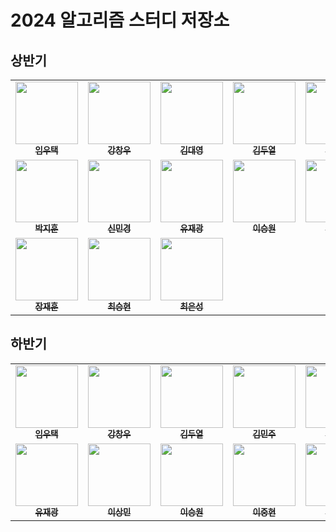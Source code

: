 # 2024 알고리즘 스터디 저장소

## 상반기
<table>
    <tr>
        <td align="center">
            <a href="https://github.com/Chaos0103">
                <img src="https://avatars.githubusercontent.com/Chaos0103" width="100px;" alt=""/>
                <br/>
                <sub>
                    <b>임우택</b>
                </sub>
            </a>
            <br/>
        </td>
        <td align="center">
            <a href="https://github.com/monam2">
                <img src="https://avatars.githubusercontent.com/monam2" width="100px;" alt=""/>
                <br/>
                <sub>
                    <b>강창우</b>
                </sub>
            </a>
            <br/>
        </td>
        <td align="center">
            <a href="https://github.com/mmalfoy">
                <img src="https://avatars.githubusercontent.com/mmalfoy" width="100px;" alt=""/>
                <br/>
                <sub>
                    <b>김대영</b>
                </sub>
            </a>
            <br/>
        </td>
        <td align="center">
            <a href="https://github.com/enduf7686">
                <img src="https://avatars.githubusercontent.com/enduf7686" width="100px;" alt=""/>
                <br/>
                <sub>
                    <b>김두열</b>
                </sub>
            </a>
            <br/>
        </td>
        <td align="center">
            <a href="https://github.com/MJ-Kor">
                <img src="https://avatars.githubusercontent.com/MJ-Kor" width="100px;" alt=""/>
                <br/>
                <sub>
                    <b>김민주</b>
                </sub>
            </a>
            <br/>
        </td>
        <td align="center">
            <a href="https://github.com/wonxxikim">
                <img src="https://avatars.githubusercontent.com/wonxxikim" width="100px;" alt=""/>
                <br/>
                <sub>
                    <b>김지원</b>
                </sub>
            </a>
            <br/>
        </td>
        <td align="center">
            <a href="https://github.com/chchaeun">
                <img src="https://avatars.githubusercontent.com/chchaeun" width="100px;" alt=""/>
                <br/>
                <sub>
                    <b>김채은</b>
                </sub>
            </a>
            <br/>
        </td>
        <td align="center">
            <a href="https://github.com/zzun73">
                <img src="https://avatars.githubusercontent.com/zzun73" width="100px;" alt=""/>
                <br/>
                <sub>
                    <b>남혁준</b>
                </sub>
            </a>
            <br/>
        </td>
    </tr>
    <tr>
        <td align="center">
            <a href="https://github.com/JiHunparkkk">
                <img src="https://avatars.githubusercontent.com/JiHunparkkk" width="100px;" alt=""/>
                <br/>
                <sub>
                    <b>박지훈</b>
                </sub>
            </a>
            <br/>
        </td>
        <td align="center">
            <a href="https://github.com/minggwen">
                <img src="https://avatars.githubusercontent.com/minggwen" width="100px;" alt=""/>
                <br/>
                <sub>
                    <b>신민경</b>
                </sub>
            </a>
            <br/>
        </td>
        <td align="center">
            <a href="https://github.com/JAEKWANG97">
                <img src="https://avatars.githubusercontent.com/JAEKWANG97" width="100px;" alt=""/>
                <br/>
                <sub>
                    <b>유재광</b>
                </sub>
            </a>
            <br/>
        </td>
        <td align="center">
            <a href="https://github.com/swLeesw">
                <img src="https://avatars.githubusercontent.com/swLeesw" width="100px;" alt=""/>
                <br/>
                <sub>
                    <b>이승원</b>
                </sub>
            </a>
            <br/>
        </td>
        <td align="center">
            <a href="https://github.com/Lee-JoungHyun">
                <img src="https://avatars.githubusercontent.com/Lee-JoungHyun" width="100px;" alt=""/>
                <br/>
                <sub>
                    <b>이중현</b>
                </sub>
            </a>
            <br/>
        </td>
        <td align="center">
            <a href="https://github.com/hellomatia">
                <img src="https://avatars.githubusercontent.com/hellomatia" width="100px;" alt=""/>
                <br/>
                <sub>
                    <b>이지표</b>
                </sub>
            </a>
            <br/>
        </td>
        <td align="center">
            <a href="https://github.com/hyeonhakyi">
                <img src="https://avatars.githubusercontent.com/hyeonhakyi" width="100px;" alt=""/>
                <br/>
                <sub>
                    <b>이학현</b>
                </sub>
            </a>
            <br/>
        </td>
        <td align="center">
            <a href="https://github.com/inhohyun">
                <img src="https://avatars.githubusercontent.com/inhohyun" width="100px;" alt=""/>
                <br/>
                <sub>
                    <b>인호현</b>
                </sub>
            </a>
            <br/>
        </td>
    </tr>
    <tr>
        <td align="center">
            <a href="https://github.com/JaeHunJang">
                <img src="https://avatars.githubusercontent.com/JaeHunJang" width="100px;" alt=""/>
                <br/>
                <sub>
                    <b>장재훈</b>
                </sub>
            </a>
            <br/>
        </td>
        <td align="center">
            <a href="https://github.com/cshyun7097">
                <img src="https://avatars.githubusercontent.com/cshyun7097" width="100px;" alt=""/>
                <br/>
                <sub>
                    <b>최승현</b>
                </sub>
            </a>
            <br/>
        </td>
        <td align="center">
            <a href="https://github.com/eunsung-choi">
                <img src="https://avatars.githubusercontent.com/eunsung-choi" width="100px;" alt=""/>
                <br/>
                <sub>
                    <b>최은성</b>
                </sub>
            </a>
            <br/>
        </td>
    </tr>
</table>

## 하반기
<table>
    <tr>
        <td align="center">
            <a href="https://github.com/Chaos0103">
                <img src="https://avatars.githubusercontent.com/Chaos0103" width="100px;" alt=""/>
                <br/>
                <sub>
                    <b>임우택</b>
                </sub>
            </a>
            <br/>
        </td>
        <td align="center">
            <a href="https://github.com/monam2">
                <img src="https://avatars.githubusercontent.com/monam2" width="100px;" alt=""/>
                <br/>
                <sub>
                    <b>강창우</b>
                </sub>
            </a>
            <br/>
        </td>
        <td align="center">
            <a href="https://github.com/enduf7686">
                <img src="https://avatars.githubusercontent.com/enduf7686" width="100px;" alt=""/>
                <br/>
                <sub>
                    <b>김두열</b>
                </sub>
            </a>
            <br/>
        </td>
        <td align="center">
            <a href="https://github.com/MJ-Kor">
                <img src="https://avatars.githubusercontent.com/MJ-Kor" width="100px;" alt=""/>
                <br/>
                <sub>
                    <b>김민주</b>
                </sub>
            </a>
            <br/>
        </td>
        <td align="center">
            <a href="https://github.com/wonxxikim">
                <img src="https://avatars.githubusercontent.com/wonxxikim" width="100px;" alt=""/>
                <br/>
                <sub>
                    <b>김지원</b>
                </sub>
            </a>
            <br/>
        </td>
        <td align="center">
            <a href="https://github.com/zzun73">
                <img src="https://avatars.githubusercontent.com/zzun73" width="100px;" alt=""/>
                <br/>
                <sub>
                    <b>남혁준</b>
                </sub>
            </a>
            <br/>
        </td>
        <td align="center">
            <a href="https://github.com/JiHunparkkk">
                <img src="https://avatars.githubusercontent.com/JiHunparkkk" width="100px;" alt=""/>
                <br/>
                <sub>
                    <b>박지훈</b>
                </sub>
            </a>
            <br/>
        </td>
        <td align="center">
            <a href="https://github.com/minggwen">
                <img src="https://avatars.githubusercontent.com/minggwen" width="100px;" alt=""/>
                <br/>
                <sub>
                    <b>신민경</b>
                </sub>
            </a>
            <br/>
        </td>
    </tr>
    <tr>
        <td align="center">
            <a href="https://github.com/JAEKWANG97">
                <img src="https://avatars.githubusercontent.com/JAEKWANG97" width="100px;" alt=""/>
                <br/>
                <sub>
                    <b>유재광</b>
                </sub>
            </a>
            <br/>
        </td>
        <td align="center">
            <a href="https://github.com/sangmin0806">
                <img src="https://avatars.githubusercontent.com/sangmin0806" width="100px;" alt=""/>
                <br/>
                <sub>
                    <b>이상민</b>
                </sub>
            </a>
            <br/>
        </td>
        <td align="center">
            <a href="https://github.com/swLeesw">
                <img src="https://avatars.githubusercontent.com/swLeesw" width="100px;" alt=""/>
                <br/>
                <sub>
                    <b>이승원</b>
                </sub>
            </a>
            <br/>
        </td>
        <td align="center">
            <a href="https://github.com/Lee-JoungHyun">
                <img src="https://avatars.githubusercontent.com/Lee-JoungHyun" width="100px;" alt=""/>
                <br/>
                <sub>
                    <b>이중현</b>
                </sub>
            </a>
            <br/>
        </td>
        <td align="center">
            <a href="https://github.com/hyeonhakyi">
                <img src="https://avatars.githubusercontent.com/hyeonhakyi" width="100px;" alt=""/>
                <br/>
                <sub>
                    <b>이학현</b>
                </sub>
            </a>
            <br/>
        </td>
        <td align="center">
            <a href="https://github.com/JaeHunJang">
                <img src="https://avatars.githubusercontent.com/JaeHunJang" width="100px;" alt=""/>
                <br/>
                <sub>
                    <b>장재훈</b>
                </sub>
            </a>
            <br/>
        </td>
        <td align="center">
            <a href="https://github.com/cshyun7097">
                <img src="https://avatars.githubusercontent.com/cshyun7097" width="100px;" alt=""/>
                <br/>
                <sub>
                    <b>최승현</b>
                </sub>
            </a>
            <br/>
        </td>
    </tr>
</table>
